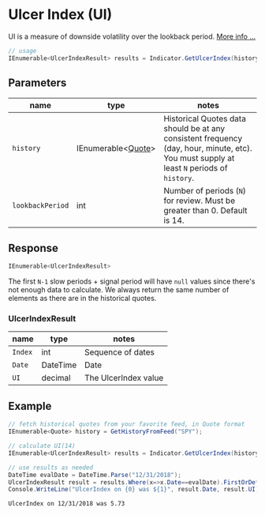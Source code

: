 ﻿# Ulcer Index (UI)

UI is a measure of downside volatility over the lookback period.
[More info ...](https://school.stockcharts.com/doku.php?id=technical_indicators:ulcer_index)

```csharp
// usage
IEnumerable<UlcerIndexResult> results = Indicator.GetUlcerIndex(history, lookbackPeriod);  
```

## Parameters

| name | type | notes
| -- |-- |--
| `history` | IEnumerable\<[Quote](../../GUIDE.md#quote)\> | Historical Quotes data should be at any consistent frequency (day, hour, minute, etc).  You must supply at least `N` periods of `history`.
| `lookbackPeriod` | int | Number of periods (`N`) for review.  Must be greater than 0.  Default is 14.

## Response

```csharp
IEnumerable<UlcerIndexResult>
```

The first `N-1` slow periods + signal period will have `null` values since there's not enough data to calculate.  We always return the same number of elements as there are in the historical quotes.

### UlcerIndexResult

| name | type | notes
| -- |-- |--
| `Index` | int | Sequence of dates
| `Date` | DateTime | Date
| `UI` | decimal | The UlcerIndex value

## Example

```csharp
// fetch historical quotes from your favorite feed, in Quote format
IEnumerable<Quote> history = GetHistoryFromFeed("SPY");

// calculate UI(14)
IEnumerable<UlcerIndexResult> results = Indicator.GetUlcerIndex(history,14);

// use results as needed
DateTime evalDate = DateTime.Parse("12/31/2018");
UlcerIndexResult result = results.Where(x=>x.Date==evalDate).FirstOrDefault();
Console.WriteLine("UlcerIndex on {0} was ${1}", result.Date, result.UI);
```

```bash
UlcerIndex on 12/31/2018 was 5.73
```
